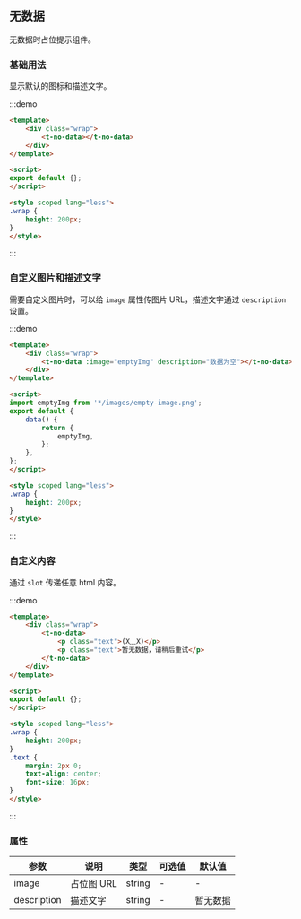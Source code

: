 ## 无数据

无数据时占位提示组件。

### 基础用法

显示默认的图标和描述文字。

:::demo

```html
<template>
    <div class="wrap">
        <t-no-data></t-no-data>
    </div>
</template>

<script>
export default {};
</script>

<style scoped lang="less">
.wrap {
    height: 200px;
}
</style>

```

:::

### 自定义图片和描述文字

需要自定义图片时，可以给 `image` 属性传图片 URL，描述文字通过 `description` 设置。

:::demo

```html
<template>
    <div class="wrap">
        <t-no-data :image="emptyImg" description="数据为空"></t-no-data>
    </div>
</template>

<script>
import emptyImg from '*/images/empty-image.png';
export default {
    data() {
        return {
            emptyImg,
        };
    },
};
</script>

<style scoped lang="less">
.wrap {
    height: 200px;
}
</style>

```

:::

### 自定义内容

通过 `slot` 传递任意 html 内容。

:::demo

```html
<template>
    <div class="wrap">
        <t-no-data>
            <p class="text">(X﹏X)</p>
            <p class="text">暂无数据，请稍后重试</p>
        </t-no-data>
    </div>
</template>

<script>
export default {};
</script>

<style scoped lang="less">
.wrap {
    height: 200px;
}
.text {
    margin: 2px 0;
    text-align: center;
    font-size: 16px;
}
</style>

```

:::

### 属性

| 参数        | 说明       | 类型   | 可选值 | 默认值   |
| ----------- | ---------- | ------ | ------ | -------- |
| image       | 占位图 URL | string | -      | -        |
| description | 描述文字   | string | -      | 暂无数据 |

